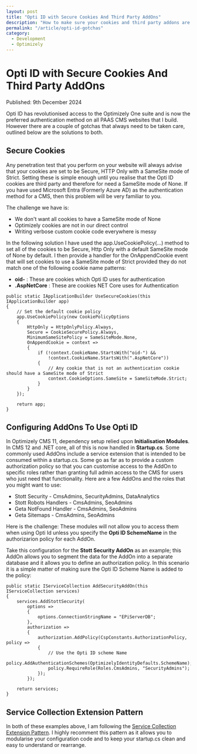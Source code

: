 ```yaml
---
layout: post
title: "Opti ID with Secure Cookies And Third Party AddOns"
description: "How to make sure your cookies and third party addons are properly secured when using Opti ID."
permalink: "/article/opti-id-gotchas"
category:
  - Development
  - Optimizely
---
```


# Opti ID with Secure Cookies And Third Party AddOns

<i class="fa-solid fa-calendar me-2"></i>Published: 9th December 2024

Opti ID has revolutionised access to the Optimizely One suite and is now the preferred authentication method on all PAAS CMS websites that I build.  However there are a couple of gotchas that always need to be taken care, outlined below are the solutions to both.

## Secure Cookies

Any penetration test that you perform on your website will always advise that your cookies are set to be Secure, HTTP Only with a SameSite mode of Strict.  Setting these is simple enough until you realise that the Opti ID cookies are third party and therefore for need a SameSite mode of None.  If you have used Microsoft Entra (Formerly Azure AD) as the authentication method for a CMS, then this problem will be very familiar to you.

The challenge we have is:

- We don't want all cookies to have a SameSite mode of None
- Optimizely cookies are not in our direct control
- Writing verbose custom cookie code everywhere is messy

In the following solution I have used the app.UseCookiePolicy(...) method to set all of the cookies to be Secure, Http Only with a default SameSite mode of None by default.  I then provide a handler for the OnAppendCookie event that will set cookies to use a SameSite mode of Strict provided they do not match one of the following cookie name patterns:

- **oid-** : These are cookies which Opti ID uses for authentication
- **.AspNetCore** : These are cookies NET Core uses for Authentication

```
public static IApplicationBuilder UseSecureCookies(this IApplicationBuilder app)
{
    // Set the default cookie policy
    app.UseCookiePolicy(new CookiePolicyOptions
    {
        HttpOnly = HttpOnlyPolicy.Always,
        Secure = CookieSecurePolicy.Always,
        MinimumSameSitePolicy = SameSiteMode.None,
        OnAppendCookie = context =>
        {
            if (!context.CookieName.StartsWith("oid-") &&
                !context.CookieName.StartsWith(".AspNetCore"))
            {
                // Any cookie that is not an authentication cookie should have a SameSite mode of Strict
                context.CookieOptions.SameSite = SameSiteMode.Strict;
            }
        }
    });

    return app;
}
```

## Configuring AddOns To Use Opti ID

In Optimizely CMS 11, dependency setup relied upon **Initialisation Modules**.  In CMS 12 and .NET core, all of this is now handled in **Startup.cs**. Some commonly used AddOns include a service extension that is intended to be consumed within a startup.cs. Some go as far as to provide a custom authorization policy so that you can customise access to the AddOn to specific roles rather than granting full admin access to the CMS for users who just need that functionality. Here are a few AddOns and the roles that you might want to use:

- Stott Security - CmsAdmins, SecurityAdmins, DataAnalytics
- Stott Robots Handlers - CmsAdmins, SeoAdmins
- Geta NotFound Handler - CmsAdmins, SeoAdmins
- Geta Sitemaps - CmsAdmins, SeoAdmins

Here is the challenge: These modules will not allow you to access them when using Opti Id unless you specify the **Opti ID SchemeName** in the authorizarion policy for each AddOn.

Take this configuration for the **Stott Security AddOn** as an example; this AddOn allows you to segment the data for the AddOn into a separate database and it allows you to define an authorization policy.  In this scenario it is a simple matter of making sure the Opti ID Scheme Name is added to the policy:

```
public static IServiceCollection AddSecurityAddOn(this IServiceCollection services)
{
    services.AddStottSecurity(
        options =>
        {
            options.ConnectionStringName = "EPiServerDB";
        },
        authorization =>
        {
            authorization.AddPolicy(CspConstants.AuthorizationPolicy, policy =>
            {
                // Use the Opti ID scheme Name
                policy.AddAuthenticationSchemes(OptimizelyIdentityDefaults.SchemeName);
                policy.RequireRole(Roles.CmsAdmins, "SecurityAdmins");
            });
        });

    return services;
}
```

## Service Collection Extension Pattern

In both of these examples above, I am following the [Service Collection Extension Pattern](https://dotnetfullstackdev.medium.com/service-collection-extension-pattern-in-net-core-with-item-services-6db8cf9dcfd6).  I highly recomment this pattern as it allows you to modularise your configuration code and to keep your startup.cs clean and easy to understand or rearrange.  
